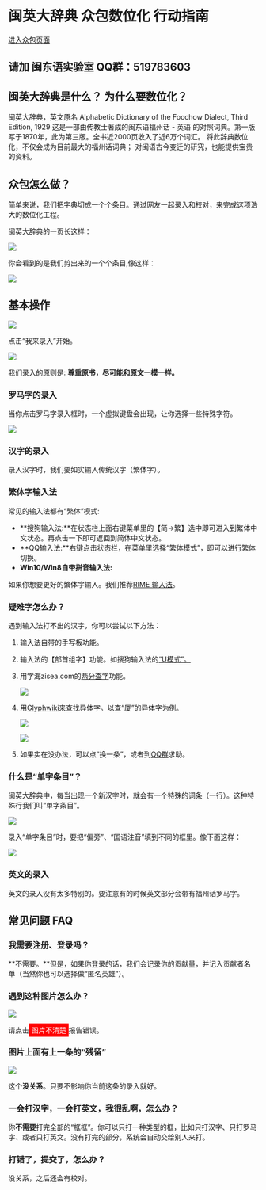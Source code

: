 # 闽英大辞典 众包数位化 行动指南

<a class="btn btn-lg btn-success" href="http://cs.mindong.asia/">进入众包页面</a>

<a name="qqgroup"></a>
## 请加 闽东语实验室 QQ群：519783603

## 闽英大辞典是什么？ 为什么要数位化？

闽英大辞典，英文原名 Alphabetic Dictionary of the Foochow Dialect, Third Edition, 1929 这是一部由传教士著成的闽东语福州话 - 英语 的对照词典。第一版写于1870年，此为第三版。全书近2000页收入了近6万个词汇。 将此辞典数位化，不仅会成为目前最大的福州话词典； 对闽语古今变迁的研究，也能提供宝贵的资料。

## 众包怎么做？

简单来说，我们把字典切成一个个条目。通过网友一起录入和校对，来完成这项浩大的数位化工程。

闽英大辞典的一页长这样：

![](images/sample_page.png)

你会看到的是我们剪出来的一个个条目,像这样：

![](images/sample_row.png)

## 基本操作

![](images/start.png)

点击“我来录入”开始。

![](images/ui.png)

我们录入的原则是: **尊重原书，尽可能和原文一模一样。**

### 罗马字的录入

当你点击罗马字录入框时，一个虚拟键盘会出现，让你选择一些特殊字符。

![](images/buc.png)

### 汉字的录入

<a name="chinese">

录入汉字时，我们要如实输入传统汉字（繁体字）。

### 繁体字输入法

常见的输入法都有“繁体”模式:

*   **搜狗输入法:**在状态栏上面右键菜单里的【简->繁】选中即可进入到繁体中文状态。再点击一下即可返回到简体中文状态。
*   **QQ输入法:**右键点击状态栏，在菜单里选择“繁体模式”，即可以进行繁体切换。
*   **Win10/Win8自带拼音输入法:**

</a>

如果你想要更好的繁体字输入。我们推荐[RIME 输入法](http://rime.im/)。

### 疑难字怎么办？

遇到输入法打不出的汉字，你可以尝试以下方法：

1.  输入法自带的手写板功能。
2.  输入法的【部首组字】功能。如搜狗输入法的[“U模式”。](http://pinyin.sogou.com/help.php?list=3&q=8)
3.  用字海zisea.com的[两分查字](http://zisea.com/zslf.htm)功能。

    ![](images/zisea.png)

4.  用[Glyphwiki](http://zhs.glyphwiki.org/wiki/GlyphWiki:首页)来查找异体字。以查“厦”的异体字为例。

    ![](images/glyphwiki1.png)

    ![](images/glyphwiki2.png)

5.  如果实在没办法，可以点“换一条”，或者到[QQ群](#qqgroup)求助。

<a name="pivot">

### 什么是“单字条目”？

</a>

闽英大辞典中，每当出现一个新汉字时，就会有一个特殊的词条（一行）。这种特殊行我们叫“单字条目”。

![](images/pivot.png)

录入“单字条目”时，要把“偏旁”、“国语注音”填到不同的框里。像下面这样：

![](images/pivot2.png)

### 英文的录入

英文的录入没有太多特别的。要注意有的时候英文部分会带有福州话罗马字。

## 常见问题 FAQ

### 我需要注册、登录吗？

**不需要。**但是，如果你登录的话，我们会记录你的贡献量，并记入贡献者名单（当然你也可以选择做“匿名英雄”）。

### 遇到这种图片怎么办？

![](images/sample_empty.png)

请点击<span style="padding:5px; background:red; color:white;">图片不清楚</span>报告错误。

### 图片上面有上一条的“残留”

![](images/sample_upperborder.png)

这个**没关系**。只要不影响你当前这条的录入就好。

### 一会打汉字，一会打英文，我很乱啊，怎么办？

你**不需要**打完全部的“框框”。你可以只打一种类型的框，比如只打汉字、只打罗马字、或者只打英文。没有打完的部分，系统会自动交给别人来打。

### 打错了，提交了，怎么办？

没关系，之后还会有校对。